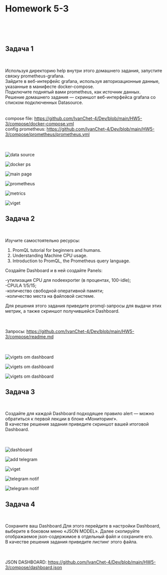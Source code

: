 <h1>Homework 5-3 </h1> <br>
<br>
<br>
<h2>Задача 1</h2><br>

Используя директорию help внутри этого домашнего задания, запустите связку prometheus-grafana.  <br>
Зайдите в веб-интерфейс grafana, используя авторизационные данные, указанные в манифесте docker-compose.  <br>
Подключите поднятый вами prometheus, как источник данных.  <br>
Решение домашнего задания — скриншот веб-интерфейса grafana со списком подключенных Datasource.  <br>
 <br><br>
compose file:       https://github.com/IvanChet-4/Dev/blob/main/HW5-3/compose/docker-compose.yml  <br>
config prometheus:  https://github.com/IvanChet-4/Dev/blob/main/HW5-3/compose/prometheus/prometheus.yml  <br>
 <br><br>

![data source](https://github.com/IvanChet-4/Dev/blob/main/images/Homework%205-3/1.png)  <br>

![docker ps](https://github.com/IvanChet-4/Dev/blob/main/images/Homework%205-3/0_0.png)  <br>

![main page](https://github.com/IvanChet-4/Dev/blob/main/images/Homework%205-3/0.png)  <br>

![prometheus](https://github.com/IvanChet-4/Dev/blob/main/images/Homework%205-3/2.png)  <br>

![metrics](https://github.com/IvanChet-4/Dev/blob/main/images/Homework%205-3/3.png)  <br>

![viget](https://github.com/IvanChet-4/Dev/blob/main/images/Homework%205-3/4.png)  <br>



<h2>Задача 2</h2><br>

Изучите самостоятельно ресурсы:  <br>

1. PromQL tutorial for beginners and humans.  <br>
2. Understanding Machine CPU usage.  <br>
3. Introduction to PromQL, the Prometheus query language.  <br>

Создайте Dashboard и в ней создайте Panels:  <br>

-утилизация CPU для nodeexporter (в процентах, 100-idle);  <br>
-CPULA 1/5/15;  <br>
-количество свободной оперативной памяти;  <br>
-количество места на файловой системе.  <br>

Для решения этого задания приведите promql-запросы для выдачи этих метрик, а также скриншот получившейся Dashboard.  <br>

<br><br>
Запросы:  https://github.com/IvanChet-4/Dev/blob/main/HW5-3/compose/readme.md  <br>
<br><br>

![vigets om dashboard](https://github.com/IvanChet-4/Dev/blob/main/images/Homework%205-3/5.png)  <br>

![vigets om dashboard](https://github.com/IvanChet-4/Dev/blob/main/images/Homework%205-3/6.png)  <br>

![vigets om dashboard](https://github.com/IvanChet-4/Dev/blob/main/images/Homework%205-3/7.png)  <br>


<h2>Задача 3</h2><br>


Создайте для каждой Dashboard подходящее правило alert — можно обратиться к первой лекции в блоке «Мониторинг».  <br>
В качестве решения задания приведите скриншот вашей итоговой Dashboard.  <br>
<br><br>

![dashboard](https://github.com/IvanChet-4/Dev/blob/main/images/Homework%205-3/8.png)  <br>

![add telegram](https://github.com/IvanChet-4/Dev/blob/main/images/Homework%205-3/9.png)  <br>

![viget](https://github.com/IvanChet-4/Dev/blob/main/images/Homework%205-3/10.png)  <br>

![telegram notif](https://github.com/IvanChet-4/Dev/blob/main/images/Homework%205-3/11.jpg)  <br>

![telegram notif](https://github.com/IvanChet-4/Dev/blob/main/images/Homework%205-3/12.jpg)  <br>


<h2>Задача 4</h2><br>

Сохраните ваш Dashboard.Для этого перейдите в настройки Dashboard, выберите в боковом меню «JSON MODEL». Далее скопируйте отображаемое json-содержимое в отдельный файл и сохраните его.  <br>
В качестве решения задания приведите листинг этого файла.  <br>
<br><br>

JSON DASHBOARD:  https://github.com/IvanChet-4/Dev/blob/main/HW5-3/compose/dashboard.json   <br>
